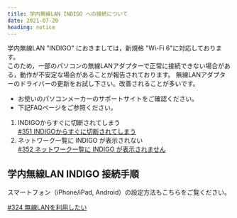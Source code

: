 ```yaml
---
title: 学内無線LAN INDIGO への接続について
date: 2021-07-20
heading: notice
---
```


学内無線LAN "INDIGO" におきましては，新規格 "Wi-Fi 6"に対応しております。  
このため，一部のパソコンの無線LANアダプターで正常に接続できない場合がある，動作が不安定な場合があることが報告されております。
無線LANアダプターのドライバーの更新をお試し下さい。改善されることが多いです。  
* お使いのパソコンメーカーのサポートサイトをご確認ください。  
* 下記FAQページをご参照ください。

1. INDIGOからすぐに切断されてしまう  
[#351 INDIGOからすぐに切断されてしまう](https://www.naruto-u.ac.jp/center/it/knowledge/open.knowledge/view/351)
2. ネットワーク一覧に INDIGO が表示されない  
[#352 ネットワーク一覧に INDIGO が表示されません](https://www.naruto-u.ac.jp/center/it/knowledge/open.knowledge/view/352)

## 学内無線LAN INDIGO 接続手順  
スマートフォン（iPhone/iPad, Android）の設定方法もこちらをご覧ください。  

[#324 無線LANを利用したい](https://www.naruto-u.ac.jp/center/it/knowledge/open.knowledge/view/324)
